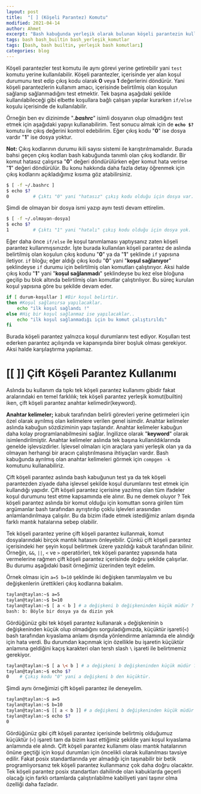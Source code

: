 ```yaml
---
layout: post
title:  "[ ] (Köşeli Parantez) Komutu"
modified: 2021-04-14
author: Ahmet
excerpt: "Bash kabuğunda yerleşik olarak bulunan köşeli parantezin kullanım açıklamasıdır."
tags: bash bash_builtin bash_yerleşik_komutlar 
tags: [bash, bash builtin, yerleşik bash komutları]
categories: blog 
---
```


Köşeli parantezler test komutu ile aynı görevi yerine getirebilir yani `test` komutu yerine kullanılabilir. Köşeli parantezler, içerisinde yer alan koşul durumunu test edip çıkış kodu olarak **0** veya **1** değerlerini döndürür. Yani köşeli parantezlerin kullanım amacı, içerisinde belirtilmiş olan koşulun sağlanıp sağlanmadığını test etmektir. Tek başına aşağıdaki şekilde kullanılabileceği gibi elbette koşullara bağlı çalışan yapılar kurarken `if/else` koşulu içerisinde de kullanılabilir. 

Örneğin ben ev dizinimde "***.bashrc***" isimli dosyanın olup olmadığını test etmek için aşağıdaki yapıyı kullanabilirim. Test sonucu almak için de **`echo $?`** komutu ile çıkış değerini kontrol edebilirim. Eğer çıkış kodu "**0**" ise dosya vardır "**1**" ise dosya yoktur. 

**Not:** Çıkış kodlarının durumu ikili sayısı sistemi ile karıştırılmamalıdır. Burada bahsi geçen çıkış kodları bash kabuğunda tanımlı olan çıkış kodlarıdır. Bir komut hatasız çalışırsa "**0**" değeri döndürülürken eğer komut hata verirse "**1**" değeri döndürülür. Bu konu hakkında daha fazla detay öğrenmek için çıkış kodlarını açıkladığımız kısıma göz atabilirsiniz.

```bash
$ [ -f ~/.bashrc ]
$ echo $?
0         # Çıktı "0" yani "hatasız" çıkış kodu olduğu için dosya var.
```

Şimdi de olmayan bir dosya ismi yazıp aynı testi devam ettirelim.

```bash
$ [ -f ~/.olmayan-dosya]
$ echo $?
1         # Çıktı "1" yani "hatalı" çıkış kodu olduğu için dosya yok.
```

Eğer daha önce `if/else` ile koşul tanımlaması yaptıysanız zaten köşeli parantez kullanmışsınızdır. İşte burada kullanılan köşeli parantez de aslında belirtilmiş olan koşulun çıkış kodunu "**0**" ya da "**1**" şeklinde `if` yapısına iletiyor. `if` bloğu; eğer aldığı çıkış kodu "**0**" yani "**koşul sağlanıyor**" şeklindeyse `if` durumu için belirtilmiş olan komutları çalıştırıyor. Aksi halde çıkış kodu "**1**" yani "**koşul sağlanmadı**" şeklindeyse bu kez else bloğuna geçilip bu blok altında belirtilmiş olan komutlar çalıştırılıyor. Bu süreç kurulan koşul yapısına göre bu şekilde devam eder.

```bash
if [ durum-koşullar ] #Bir koşul belirtir.
then #Koşul sağlanırsa yapılacaklar.
	echo "ilk koşul sağlandı !"
else #Hiç bir koşul sağlanmaz ise yapılacaklar..
	echo "ilk koşul sağlanmadığı için bu komut çalıştırıldı"
fi
```

Burada köşeli parantez yalnızca koşul durumlarını test ediyor. Koşulları test ederken parantez açılışında ve kapanışında birer boşluk olması gerekiyor. Aksi halde karşılaştırma yapılamaz.

# [[ ]] Çift Köşeli Parantez Kullanımı

Aslında bu kullanım da tıpkı tek köşeli parantez kullanımı gibidir fakat aralarındaki en temel farklılık; tek köşeli parantez yerleşik komut(builtin) iken, çift köşeli parantez anahtar kelimedir(keyword).

**Anahtar kelimeler;** kabuk tarafından belirli görevleri yerine getirmeleri için özel olarak ayrılmış olan kelimelere verilen genel isimdir. Anahtar kelimeler aslında kabuğun sözdiziminin yapı taşlarıdır. Anahtar kelimeler kabuğun daha kolay programlanabilmesini sağlar. İngilizce olarak "**keyword**" olarak isimlendirilmiştir. Anahtar kelimeler aslında tek başına kullanıldıklarında genelde işlevsizdirler. İşlevsel olmaları için araçlara yani yerleşik olan ya da olmayan herhangi bir aracın çalıştırılmasına ihtiyaçları vardır. Bash kabuğunda ayrılmış olan anahtar kelimeleri görmek için `compgen -k` komutunu kullanabiliriz.

Çift köşeli parantez aslında bash kabuğunun test ya da tek köşeli parantezden ziyade daha işlevsel şekilde koşul durumlarını test etmek için kullandığı yapıdır. Çift köşeli parantez içerisine yazılmış olan tüm ifadeler koşul durumunu test etme kapsamında ele alınır. Bu ne demek oluyor ? Tek köşeli parantez aslında bir komut olduğu için komuttan sonra girilen tüm argümanlar bash tarafından ayrıştırılıp çoklu işlevleri arasından anlamlandırılmaya çalışılır. Bu da bizim ifade etmek istediğimiz anlam dışında farklı mantık hatalarına sebep olabilir.

Tek köşeli parantez yerine çift köşeli parantez kullanmak, komut dosyalarındaki birçok mantık hatasını önleyebilir. Çünkü çift köşeli parantez içerisindeki her şeyin koşul belirtmek üzere yazıldığı kabuk tarafından bilinir. Örneğin, `&&`, `||`, `<` ve `>` operatörleri, tek köşeli parantez yapısında hata vermelerine rağmen çift köşeli parantez içerisinde doğru şekilde çalışırlar. Bu durumu aşağıdaki basit örneğimiz üzerinden teyit edelim.

Örnek olması için `a=5 b=10` şeklinde iki değişken tanımlayalım ve bu değişkenlerin ürettikleri çıkış kodlarına bakalım.

```bash
taylan@taylan:~$ a=5
taylan@taylan:~$ b=10
taylan@taylan:~$ [ a < b ] # a değişkeni b değişkeninden küçük müdür ?
bash: b: Böyle bir dosya ya da dizin yok
```

Gördüğünüz gibi tek köşeli parantez kullanarak `a` değişkeninin `b` değişkeninden küçük olup olmadığını sorguladığımızda, küçüktür işareti(`<`) bash tarafından kıyaslama anlamı dışında yönlendirme anlamında ele alındığı için hata verdi. Bu durumdan kaçınmak için özellikle bu işaretin küçüktür anlamına geldiğini kaçış karakteri olan tersh slash `\` işareti ile belirtmemiz gerekiyor.

```bash
taylan@taylan:~$ [ a \< b ] # a değişkeni b değişkeninden küçük müdür ?
taylan@taylan:~$ echo $?
0    # Çıkış kodu "0" yani a değişkeni b den küçüktür.
```

Şimdi aynı örneğimizi çift köşeli parantez ile deneyelim.

```bash
taylan@taylan:~$ a=5
taylan@taylan:~$ b=10
taylan@taylan:~$ [[ a < b ]] # a değişkeni b değişkeninden küçük müdür ?
taylan@taylan:~$ echo $?
0
```

Gördüğünüz gibi çift köşeli parantez içerisinde belirtmiş olduğumuz küçüktür (`<`) işareti tam da bizim kast ettiğimiz şekilde yani koşul kıyaslama anlamında ele alındı. Çift köşeli parantez kullanımı olası mantık hatalarının önüne geçtiği için koşul durumları için öncelikli olarak kullanılması tavsiye edilir. Fakat posix standartlarında yer almadığı için taşınabilir bir betik programlıyorsanız tek köşeli parantez kullanmanız çok daha doğru olacaktır. Tek köşeli parantez posix standartları dahilinde olan kabuklarda geçerli olacağı için farklı ortamlarda çalıştırılabilme kabiliyeti yani taşınır olma özelliği daha fazladır.